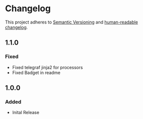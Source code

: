 # Changelog

This project adheres to [Semantic Versioning](https://semver.org/spec/v2.0.0.html)
and [human-readable changelog](https://keepachangelog.com/en/1.0.0/).

## 1.1.0

### Fixed

- Fixed telegraf jinja2 for processors
- Fixed Badget in readme

## 1.0.0

### Added

- Inital Release
